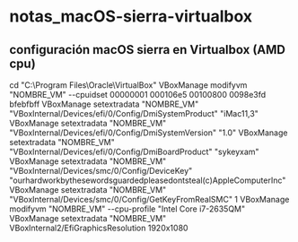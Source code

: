 # notas_macOS-sierra-virtualbox

## configuración macOS sierra en Virtualbox (AMD cpu)

cd "C:\Program Files\Oracle\VirtualBox\"
VBoxManage modifyvm "NOMBRE_VM" --cpuidset 00000001 000106e5 00100800 0098e3fd bfebfbff
VBoxManage setextradata "NOMBRE_VM" "VBoxInternal/Devices/efi/0/Config/DmiSystemProduct" "iMac11,3"
VBoxManage setextradata "NOMBRE_VM" "VBoxInternal/Devices/efi/0/Config/DmiSystemVersion" "1.0"
VBoxManage setextradata "NOMBRE_VM" "VBoxInternal/Devices/efi/0/Config/DmiBoardProduct" "sykeyxam"
VBoxManage setextradata "NOMBRE_VM" "VBoxInternal/Devices/smc/0/Config/DeviceKey" "ourhardworkbythesewordsguardedpleasedontsteal(c)AppleComputerInc"
VBoxManage setextradata "NOMBRE_VM" "VBoxInternal/Devices/smc/0/Config/GetKeyFromRealSMC" 1
VBoxManage modifyvm "NOMBRE_VM" --cpu-profile "Intel Core i7-2635QM"
VBoxManage setextradata "NOMBRE_VM" VBoxInternal2/EfiGraphicsResolution 1920x1080